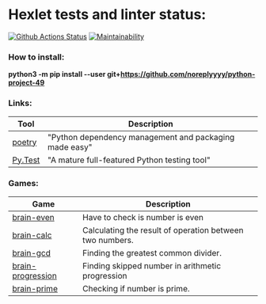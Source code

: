 # Hexlet tests and linter status:

[![Github Actions Status](https://github.com/noreplyyyy/python-project-49/workflows/hexlet-check/badge.svg)](https://github.com/noreplyyyy/python-project-49/actions)
[![Maintainability](https://api.codeclimate.com/v1/badges/ae622f279bc49ff6815b/maintainability)](https://codeclimate.com/github/noreplyyyy/python-project-49/maintainability)
### How to install:

<strong>python3 -m pip install --user git+https://github.com/noreplyyyy/python-project-49</strong>

### Links:

| Tool                                                                        | Description                                             |
|-----------------------------------------------------------------------------|---------------------------------------------------------|
| [poetry](https://poetry.eustace.io/)                                        | "Python dependency management and packaging made easy"  |
| [Py.Test](https://pytest.org)                                               | "A mature full-featured Python testing tool"            |

### Games:

| Game                                                                        | Description                                             |
|-----------------------------------------------------------------------------|---------------------------------------------------------|
|<a href="https://asciinema.org/a/fpKrGVimHQZWQklQUFFCCKRYm">brain-even</a>   |Have to check is number is even                          |
|<a href="https://asciinema.org/a/lDDQRdSFqxbqOYwzgxzKn3wPv">brain-calc</a>   |Calculating the result of operation between two numbers. |
|<a href="https://asciinema.org/a/GWFzCKrUWTN1qIElfrh0ioBXr">brain-gcd</a>    |Finding the greatest common divider.                     |
|<a href="https://asciinema.org/a/hkWETJBdFblmuHwrVfMrJJ3ms">brain-progression</a>|Finding skipped number in arithmetic progression     |
|<a href="https://asciinema.org/a/NyRjSSDAN40WDcb1UrBV9TN4i">brain-prime</a>  |Checking if number is prime.                             |

